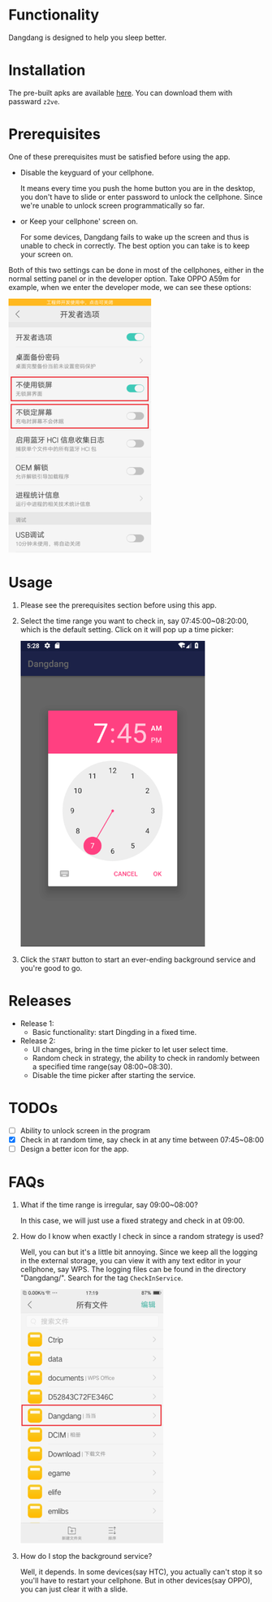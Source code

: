 # Functionality

Dangdang is designed to help you sleep better.

# Installation
The pre-built apks are available [here](https://pan.baidu.com/s/1b_c9cdxsd4-UuEEbvhQG2g).  You can download them with passward `z2ve`.

# Prerequisites

One of these prerequisites must be satisfied before using the app.

- Disable the keyguard of your cellphone.

  It means every time you push the home button you are in the desktop, you don't have to slide or enter password to unlock the cellphone. Since we're unable to unlock screen programmatically so far. 

- or Keep your cellphone' screen on.

  For some devices, Dangdang fails to wake up the screen and thus is unable to check in correctly. The best option you can take is to keep your screen on.

Both of this two settings can be done in most of the cellphones, either in the normal setting panel or in the developer option. Take OPPO A59m for example, when we enter the developer mode, we can see these options:

![](images/oppo_a59m.png)

# Usage

1. Please see the prerequisites section before using this app.

2. Select the time range you want to check in, say 07:45:00~08:20:00, which is the default setting. Click on it will pop up a time picker:

   ![](images/time_picker.png)

3. Click the `START` button to start an ever-ending background service and you're good to go.

# Releases

- Release 1:
  - Basic functionality: start Dingding in a fixed time.
- Release 2:
  - UI changes, bring in the time picker to let user select time.
  - Random check in strategy, the ability to check in randomly between a specified time range(say 08:00~08:30).
  - Disable the time picker after starting the service.

# TODOs
- [ ] Ability to unlock screen in the program
- [x] Check in at random time, say check in at any time between 07:45~08:00
- [ ] Design a better icon for the app.

# FAQs

1. What if the time range is irregular, say 09:00~08:00?

   In this case, we will just use a fixed strategy and check in at 09:00.

2. How do I know when exactly I check in since a random strategy is used?

   Well, you can but it's a little bit annoying. Since we keep all the logging in the external storage, you can view it with any text editor in your cellphone, say WPS. The logging files can be found in the directory "Dangdang/". Search for the tag `CheckInService`.

   ![](images/logging.png)

3. How do I stop the background service?

   Well, it depends. In some devices(say HTC), you actually can't stop it so you'll have to restart your cellphone. But in other devices(say OPPO), you can just clear it with a slide.    